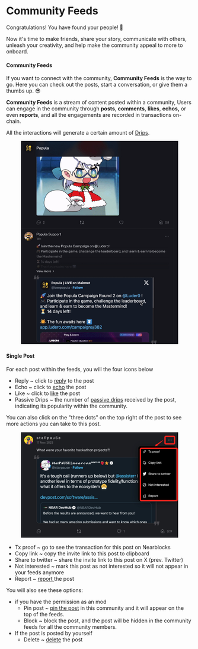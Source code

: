# Community Feeds

Congratulations! You have found your people! 👋&#x20;

Now it's time to make friends, share your story, communicate with others, unleash your creativity, and help make the community appeal to more to onboard.

#### Community Feeds

If you want to connect with the community, **Community Feeds** is the way to go. Here you can check out the posts, start a conversation, or give them a thumbs up. 😎

**Community Feeds** is a stream of content posted within a community, Users can engage in the community through **posts**, **comments**, **likes**, **echos,** or even **reports**, and all the engagements are recorded in transactions on-chain.

All the interactions will generate a certain amount of [Drips](https://www.notion.so/5-Drips-Drip-Royalties-c65860c21a0e45cfa59d5dda0b35e131?pvs=21).

<figure><img src="../.gitbook/assets/Kapture 2023-12-08 at 13.55.56.gif" alt=""><figcaption></figcaption></figure>

#### Single Post

For each post within the feeds, you will the four icons below

* Reply \~ click to [reply](comment.md) to the post
* Echo \~ click to [echo](echo.md) the post
* Like \~ click to [like](like.md) the post
* Passive Drips \~ the number of [passive drips](../drips-and-drip-royalties/earn-drips.md#passive-drips) received by the post, indicating its popularity within the community.

You can also click on the "three dots" on the top right of the post to see more actions you can take to this post.

<figure><img src="../.gitbook/assets/image (10).png" alt=""><figcaption></figcaption></figure>

* Tx proof \~ go to see the transaction for this post on Nearblocks
* Copy link \~ copy the invite link to this post to clipboard
* Share to twitter \~ share the invite link to this post on X (prev. Twitter)
* Not interested \~ mark this post as not interested so it will not appear in your feeds anymore
* Report \~ [report](report-and-delete.md)[ ](report-and-delete.md#report)the post

You will also see these options:

* if you have the permission as an mod
  * Pin post \~ [pin the post](../community-builders/manage-communities.md#pinned-posts) in this community and it will appear on the top of the feeds.
  * Block \~ block the post, and the post will be hidden in the community feeds for all the community members.
* If the post is posted by yourself
  * Delete \~ [delete](report-and-delete.md#delete) the post
